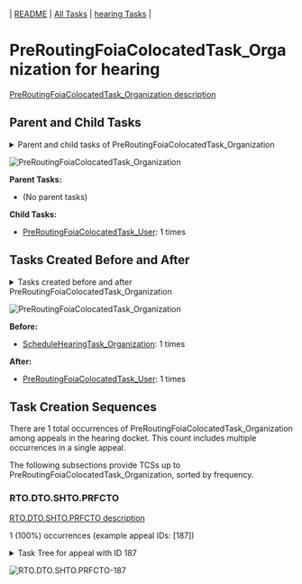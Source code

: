 <!-- DO NOT EDIT THIS FILE.  This file is autogenerated. -->
| [README](../README.md) | [All Tasks](../alltasks.md) | [hearing Tasks](tasklist.md) |

# PreRoutingFoiaColocatedTask_Organization for hearing

[PreRoutingFoiaColocatedTask_Organization description](../descr/PreRoutingFoiaColocatedTask_Organization.md)

## Parent and Child Tasks

<details><summary markdown='span'>Parent and child tasks of PreRoutingFoiaColocatedTask_Organization
</summary>

```
digraph G {
rankdir=LR;
node [shape=box]
"PreRoutingFoiaColocatedTask_Organization" -> "PreRoutingFoiaColocatedTask_User" [label=1]
}
```
</details>

![PreRoutingFoiaColocatedTask_Organization](dot/PreRoutingFoiaColocatedTask_Organization-parentchild.dot.png)

**Parent Tasks:**

   * (No parent tasks)

**Child Tasks:**

   * [PreRoutingFoiaColocatedTask_User](PreRoutingFoiaColocatedTask_User.md): 1 times

## Tasks Created Before and After

<details><summary markdown='span'>Tasks created before and after PreRoutingFoiaColocatedTask_Organization</summary>

```
digraph G {
rankdir=LR;

"PreRoutingFoiaColocatedTask_Organization" -> "PreRoutingFoiaColocatedTask_User" [label=1]
"ScheduleHearingTask_Organization" -> "PreRoutingFoiaColocatedTask_Organization" [label=1]
}
```
</details>

![PreRoutingFoiaColocatedTask_Organization](dot/PreRoutingFoiaColocatedTask_Organization.dot.png)

**Before:**

   * [ScheduleHearingTask_Organization](ScheduleHearingTask_Organization.md): 1 times

**After:**

   * [PreRoutingFoiaColocatedTask_User](PreRoutingFoiaColocatedTask_User.md): 1 times

## Task Creation Sequences

There are 1 total occurrences of PreRoutingFoiaColocatedTask_Organization among appeals in the hearing docket.  This count includes multiple occurrences in a single appeal.

The following subsections provide TCSs up to PreRoutingFoiaColocatedTask_Organization, sorted by frequency.

### RTO.DTO.SHTO.PRFCTO

[RTO.DTO.SHTO.PRFCTO description](../descr/RTO.DTO.SHTO.PRFCTO.md)

1 (100%) occurrences (example appeal IDs: [187])

<details><summary markdown='span'>Task Tree for appeal with ID 187</summary>

```
@startuml
skinparam {
  ObjectBorderColor #555
  ObjectBorderThickness 0
  ObjectFontStyle bold
  ObjectFontSize 14
  ObjectAttributeFontColor #333
  ObjectAttributeFontSize 12
}
  object 0.RootTask #8dd3c7 {
Organization
}
  object 1.DistributionTask #ffffb3 {
Organization
}
  object 2.HearingTask #fb8072 {
Organization
}
  object 3.ScheduleHearingTask #80b1d3 {
Organization
}
  object 4.AssignHearingDispositionTask #8dd3c7 {
Organization
}
  object 5.JudgeAssignTask #ccebc5 {
User
}
  object 6.AttorneyTask #bc80bd {
User
}
  object 7.PreRoutingFoiaColocatedTask #8dd3c7 {
Organization  <back:white>    </back>
}
  object 8.PreRoutingFoiaColocatedTask #8dd3c7 {
User
}
  object 9.ScheduleHearingColocatedTask #ccebc5 {
Organization
}
  object 10.ScheduleHearingColocatedTask #ccebc5 {
User
}
  object 11.OtherColocatedTask #80b1d3 {
Organization
}
  object 12.OtherColocatedTask #80b1d3 {
User
}
  object 13.PrivacyActTask #ccebc5 {
Organization
}
  object 14.TrackVeteranTask #bebada {
Organization
}
  object 15.PrivacyActTask #ccebc5 {
User
}
  object 16.ScheduleHearingColocatedTask #ccebc5 {
Organization
}
  object 17.TrackVeteranTask #bebada {
Organization
}
  object 18.DistributionTask #ffffb3 {
Organization
}
  object 19.HearingTask #fb8072 {
Organization
}
  object 20.ScheduleHearingTask #80b1d3 {
Organization
}
  object 21.HearingAdminActionVerifyAddressTask #ffed6f {
Organization
}
  object 22.AssignHearingDispositionTask #8dd3c7 {
Organization
}
  object 23.TranscriptionTask #fb8072 {
Organization
}
  object 24.EvidenceSubmissionWindowTask #fccde5 {
Organization
}
0.RootTask -- 1.DistributionTask
1.DistributionTask -- 2.HearingTask
2.HearingTask -- 3.ScheduleHearingTask
2.HearingTask -- 4.AssignHearingDispositionTask
0.RootTask -- 5.JudgeAssignTask
5.JudgeAssignTask -- 6.AttorneyTask
6.AttorneyTask -- 7.PreRoutingFoiaColocatedTask
7.PreRoutingFoiaColocatedTask -- 8.PreRoutingFoiaColocatedTask
6.AttorneyTask -- 9.ScheduleHearingColocatedTask
9.ScheduleHearingColocatedTask -- 10.ScheduleHearingColocatedTask
6.AttorneyTask -- 11.OtherColocatedTask
11.OtherColocatedTask -- 12.OtherColocatedTask
8.PreRoutingFoiaColocatedTask -- 13.PrivacyActTask
0.RootTask -- 14.TrackVeteranTask
13.PrivacyActTask -- 15.PrivacyActTask
6.AttorneyTask -- 16.ScheduleHearingColocatedTask
0.RootTask -- 17.TrackVeteranTask
0.RootTask -- 18.DistributionTask
18.DistributionTask -- 19.HearingTask
19.HearingTask -- 20.ScheduleHearingTask
20.ScheduleHearingTask -- 21.HearingAdminActionVerifyAddressTask
19.HearingTask -- 22.AssignHearingDispositionTask
22.AssignHearingDispositionTask -- 23.TranscriptionTask
22.AssignHearingDispositionTask -- 24.EvidenceSubmissionWindowTask
@enduml
```
</details>

![RTO.DTO.SHTO.PRFCTO-187](uml/RTO.DTO.SHTO.PRFCTO-187.png)

